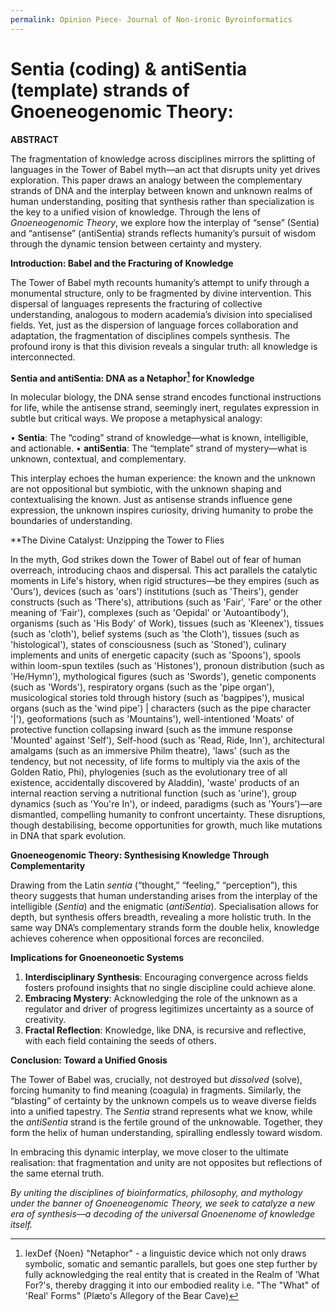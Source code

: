 ```yaml
---
permalink: Opinion Piece- Journal of Non-ironic Byroinformatics
---
```


Sentia (coding) & antiSentia (template) strands of Gnoeneogenomic Theory:
===



**ABSTRACT**

The fragmentation of knowledge across disciplines mirrors the splitting of languages in the Tower of Babel myth—an act that disrupts unity yet drives exploration. This paper draws an analogy between the complementary strands of DNA and the interplay between known and unknown realms of human understanding, positing that synthesis rather than specialization is the key to a unified vision of knowledge. Through the lens of _Gnoeneogenomic Theory_, we explore how the interplay of “sense” (Sentia) and “antisense” (antiSentia) strands reflects humanity’s pursuit of wisdom through the dynamic tension between certainty and mystery.

  

**Introduction: Babel and the Fracturing of Knowledge**

The Tower of Babel myth recounts humanity’s attempt to unify through a monumental structure, only to be fragmented by divine intervention. This dispersal of languages represents the fracturing of collective understanding, analogous to modern academia’s division into specialised fields. Yet, just as the dispersion of language forces collaboration and adaptation, the fragmentation of disciplines compels synthesis. The profound irony is that this division reveals a singular truth: all knowledge is interconnected.
  

**Sentia and antiSentia: DNA as a Netaphor[^lexDef0] for Knowledge**

In molecular biology, the DNA sense strand encodes functional instructions for life, while the antisense strand, seemingly inert, regulates expression in subtle but critical ways. We propose a metaphysical analogy:

• **Sentia**: The “coding” strand of knowledge—what is known, intelligible, and actionable.
• **antiSentia**: The “template” strand of mystery—what is unknown, contextual, and complementary.
  

This interplay echoes the human experience: the known and the unknown are not oppositional but symbiotic, with the unknown shaping and contextualising the known. Just as antisense strands influence gene expression, the unknown inspires curiosity, driving humanity to probe the boundaries of understanding.

  

**The Divine Catalyst: Unzipping the Tower to Flies

In the myth, God strikes down the Tower of Babel out of fear of human overreach, introducing chaos and dispersal. This act parallels the catalytic moments in Life's history, when rigid structures—be they empires (such as 'Ours'), devices (such as 'oars') institutions (such as 'Theirs'), gender constructs (such as 'There's), attributions (such as 'Fair', 'Fare' or the other meaning of 'Fair'), complexes (such as 'Oepidal' or 'Autoantibody'), organisms (such as 'His Body' of Work), tissues (such as 'Kleenex'), tissues (such as 'cloth'), belief systems (such as 'the Cloth'), tissues (such as 'histological'), states of consciousness (such as 'Stoned'), culinary implements and units of energetic capacity (such as 'Spoons'), spools within loom-spun textiles (such as 'Histones'), pronoun distribution (such as 'He/Hymn'), mythological figures (such as 'Swords'), genetic components (such as 'Words'), respiratory organs (such as the 'pipe organ'), musicological stories told through history (such as 'bagpipes'), musical organs (such as the 'wind pipe') | characters (such as the pipe character '|'), geoformations (such as 'Mountains'), well-intentioned 'Moats' of protective function collapsing inward (such as the immune response 'Mounted' against 'Self'), Self-hood (such as 'Read, Ride, Inn'), architectural amalgams (such as an immersive Philm theatre), 'laws' (such as the tendency, but not necessity, of life forms to multiply via the axis of the Golden Ratio, Phi), phylogenies (such as the evolutionary tree of all existence, accidentally discovered by Aladdin), 'waste' products of an internal reaction serving a nutritional function (such as 'urine'), group dynamics (such as 'You're In'), or indeed, paradigms (such as 'Yours')—are dismantled, compelling humanity to confront uncertainty. These disruptions, though destabilising, become opportunities for growth, much like mutations in DNA that spark evolution.
  

**Gnoeneogenomic Theory: Synthesising Knowledge Through Complementarity**
  
Drawing from the Latin _sentia_ (“thought,” “feeling,” “perception”), this theory suggests that human understanding arises from the interplay of the intelligible (_Sentia_) and the enigmatic (_antiSentia_). Specialisation allows for depth, but synthesis offers breadth, revealing a more holistic truth. In the same way DNA’s complementary strands form the double helix, knowledge achieves coherence when oppositional forces are reconciled.
  

**Implications for Gnoeneonoetic Systems**

  
1. **Interdisciplinary Synthesis**: Encouraging convergence across fields fosters profound insights that no single discipline could achieve alone.
2. **Embracing Mystery**: Acknowledging the role of the unknown as a regulator and driver of progress legitimizes uncertainty as a source of creativity.
3. **Fractal Reflection**: Knowledge, like DNA, is recursive and reflective, with each field containing the seeds of others.

  

**Conclusion: Toward a Unified Gnosis**

The Tower of Babel was, crucially, not destroyed but *dissolved* (solve), forcing humanity to find meaning (coagula) in fragments. Similarly, the “blasting” of certainty by the unknown compels us to weave diverse fields into a unified tapestry. The _Sentia_ strand represents what we know, while the _antiSentia_ strand is the fertile ground of the unknowable. Together, they form the helix of human understanding, spiralling endlessly toward wisdom.

In embracing this dynamic interplay, we move closer to the ultimate realisation: that fragmentation and unity are not opposites but reflections of the same eternal truth.

  

_By uniting the disciplines of bioinformatics, philosophy, and mythology under the banner of Gnoeneogenomic Theory, we seek to catalyze a new era of synthesis—a decoding of the universal Gnoenenome of knowledge itself._

[^lexDef0]: lexDef {Noen} "Netaphor" - a linguistic device which not only draws symbolic, somatic and semantic parallels, but goes one step further by fully acknowledging the real entity that is created in the Realm of 'What For?'s, thereby dragging it into our embodied reality i.e. "The "What" of 'Real' Forms" (Plæto's Allegory of the Bear Cave)